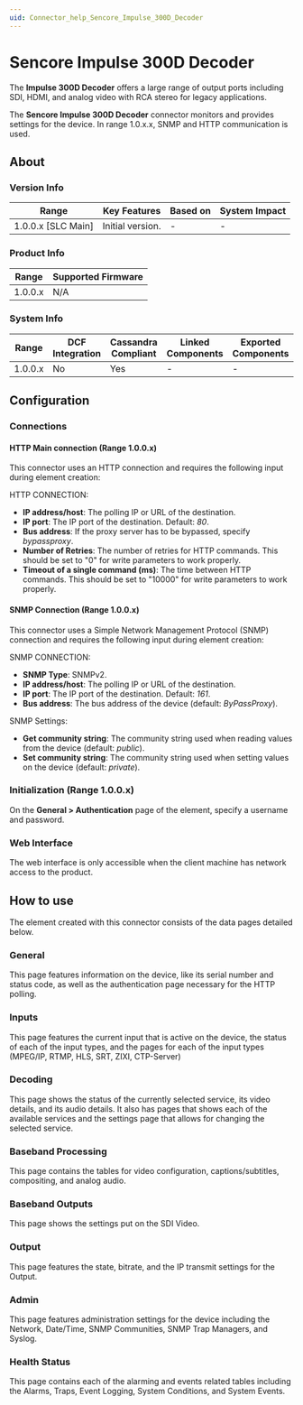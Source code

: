 ```yaml
---
uid: Connector_help_Sencore_Impulse_300D_Decoder
---
```


# Sencore Impulse 300D Decoder

The **Impulse 300D Decoder** offers a large range of output ports including SDI, HDMI, and analog video with RCA stereo for legacy applications.

The **Sencore Impulse 300D Decoder** connector monitors and provides settings for the device. In range 1.0.x.x, SNMP and HTTP communication is used.

## About

### Version Info

| Range              | Key Features     | Based on | System Impact |
|--------------------|------------------|----------|---------------|
| 1.0.0.x [SLC Main] | Initial version. | -        | -             |

### Product Info

| Range     | Supported Firmware     |
|-----------|------------------------|
| 1.0.0.x   | N/A                    |

### System Info

| Range     | DCF Integration     | Cassandra Compliant     | Linked Components     | Exported Components     |
|-----------|---------------------|-------------------------|-----------------------|-------------------------|
| 1.0.0.x   | No                  | Yes                     | -                     | -                       |

## Configuration

### Connections

#### HTTP Main connection (Range 1.0.0.x)

This connector uses an HTTP connection and requires the following input during element creation:

HTTP CONNECTION:

- **IP address/host**: The polling IP or URL of the destination.
- **IP port**: The IP port of the destination. Default: *80*.
- **Bus address**: If the proxy server has to be bypassed, specify *bypassproxy*.
- **Number of Retries**: The number of retries for HTTP commands. This should be set to "0" for write parameters to work properly.
- **Timeout of a single command (ms)**: The time between HTTP commands. This should be set to "10000" for write parameters to work properly.

#### SNMP Connection (Range 1.0.0.x)

This connector uses a Simple Network Management Protocol (SNMP) connection and requires the following input during element creation:

SNMP CONNECTION:

- **SNMP Type**: SNMPv2.
- **IP address/host**: The polling IP or URL of the destination.
- **IP port**: The IP port of the destination. Default: *161*.
- **Bus address**: The bus address of the device (default: *ByPassProxy*).

SNMP Settings:

- **Get community string**: The community string used when reading values from the device (default: *public*).
- **Set community string**: The community string used when setting values on the device (default: *private*).

### Initialization (Range 1.0.0.x)

On the **General > Authentication** page of the element, specify a username and password.

### Web Interface

The web interface is only accessible when the client machine has network access to the product.

## How to use

The element created with this connector consists of the data pages detailed below.

### General
This page features information on the device, like its serial number and status code, as well as the authentication page necessary for the HTTP polling. 

### Inputs
This page features the current input that is active on the device, the status of each of the input types, and the pages for each of the input types (MPEG/IP, RTMP, HLS, SRT, ZIXI, CTP-Server)

### Decoding
This page shows the status of the currently selected service, its video details, and its audio details. It also has pages that shows each of the available services and the settings page that allows for changing the selected service. 

### Baseband Processing 
This page contains the tables for video configuration, captions/subtitles, compositing, and analog audio. 

### Baseband Outputs 
This page shows the settings put on the SDI Video. 

### Output
This page features the state, bitrate, and the IP transmit settings for the Output. 

### Admin 
This page features administration settings for the device including the Network, Date/Time, SNMP Communities, SNMP Trap Managers, and Syslog. 

### Health Status 
This page contains each of the alarming and events related tables including the Alarms, Traps, Event Logging, System Conditions, and System Events. 



